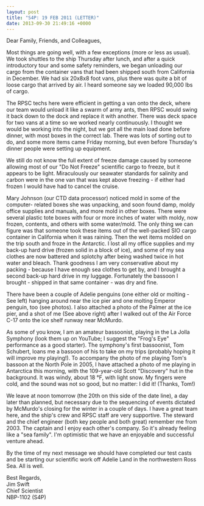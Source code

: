 ```yaml
---
layout: post
title: "S4P: 19 FEB 2011 (LETTER)"
date: 2013-09-30 21:49:16 +0000
---
```

Dear Family, Friends, and Colleagues,

Most things are going well, with a few exceptions (more or less as usual). We
took shuttles to the ship Thursday after lunch, and after a quick introductory
tour and some safety reminders, we began unloading our cargo from the
container vans that had been shipped south from California in December. We had
six 20x8x8 foot vans, plus there was quite a bit of loose cargo that arrived
by air. I heard someone say we loaded 90,000 lbs of cargo.

The RPSC techs here were efficient in getting a van onto the deck, where our
team would unload it like a swarm of army ants, then RPSC would swing it back
down to the dock and replace it with another. There was deck space for two
vans at a time so we worked nearly continuously. I thought we would be working
into the night, but we got all the main load done before dinner, with most
boxes in the correct lab. There was lots of sorting out to do, and some more
items came Friday morning, but even before Thursday's dinner people were
setting up equipment.

We still do not know the full extent of freeze damage caused by someone
allowing most of our "Do Not Freeze" scientific cargo to freeze, but it
appears to be light. Miraculously our seawater standards for salinity and
carbon were in the one van that was kept above freezing - if either had frozen
I would have had to cancel the cruise.

Mary Johnson (our CTD data processor) noticed mold in some of the computer-
related boxes she was unpacking, and soon found damp, moldy office supplies
and manuals, and more mold in other boxes. There were several plastic tote
boxes with four or more inches of water with moldy, now frozen, contents, and
others with some water/mold. The only thing we can figure was that someone
took these items out of the well-packed SIO cargo container in California when
it was raining. Then the wet items molded on the trip south and froze in the
Antarctic. I lost all my office supplies and my back-up hard drive (frozen
solid in a block of ice), and some of my sea clothes are now battered and
splotchy after being washed twice in hot water and bleach. Thank goodness I am
very conservative about my packing - because I have enough sea clothes to get
by, and I brought a second back-up hard drive in my luggage. Fortunately the
bassoon I brought - shipped in that same container - was dry and fine.

There have been a couple of Adelie penguins (one either old or molting - See
left) hanging around near the ice pier and one molting Emperor penguin, too
(see photos). I also attached a photo of the Palmer at the ice pier, and a
shot of me (See above right) after I walked out of the Air Force C-17 onto the
ice shelf runway near McMurdo.

As some of you know, I am an amateur bassoonist, playing in the La Jolla
Symphony (look them up on YouTube; I suggest the "Frog's Eye" performance as a
good starter). The symphony's first bassoonist, Tom Schubert, loans me a
bassoon of his to take on my trips (probably hoping it will improve my
playing!). To accompany the photo of me playing Tom's bassoon at the North
Pole in 2005, I have attached a photo of me playing in Antarctica this
morning, with the 109-year-old Scott "Discovery" hut in the background. It was
windy, about 18 °F, with light snow. My fingers were cold, and the sound was
not so good, but no matter: I did it! (Thanks, Tom!)

We leave at noon tomorrow (the 20th on this side of the date line), a day
later than planned, but necessary due to the sequencing of events dictated by
McMurdo's closing for the winter in a couple of days. I have a great team
here, and the ship's crew and RPSC staff are very supportive. The steward and
the chief engineer (both key people and both great) remember me from 2003. The
captain and I enjoy each other's company. So it's already feeling like a "sea
family". I'm optimistic that we have an enjoyable and successful venture
ahead.

By the time of my next message we should have completed our test casts and be
starting our scientific work off Adelie Land in the northwestern Ross Sea. All
is well.

Best Regards,  
Jim Swift  
Chief Scientist  
NBP-1102 (S4P)


